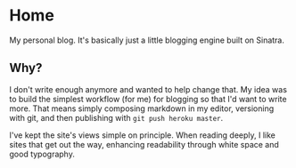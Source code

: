 # Home #

My personal blog. It's basically just a little blogging engine built on Sinatra.

## Why? ##

I don't write enough anymore and wanted to help change that. My idea was to build the simplest workflow (for me) for blogging so that I'd want to write more. That means simply composing markdown in my editor, versioning with git, and then publishing with `git push heroku master`.

I've kept the site's views simple on principle. When reading deeply, I like sites that get out the way, enhancing readability through white space and good typography.
